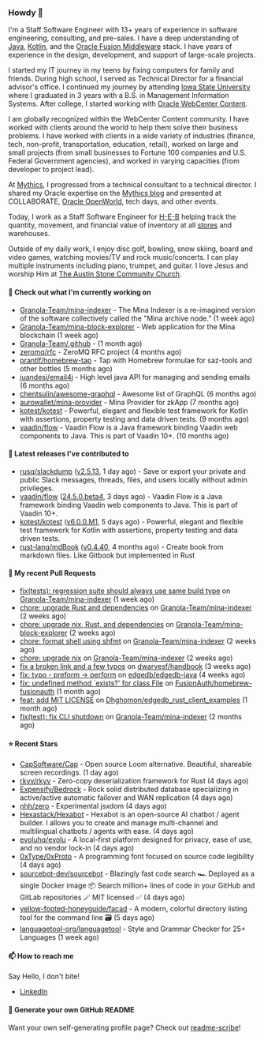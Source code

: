 ### Howdy 👋

I'm a Staff Software Engineer with 13+ years of experience in software engineering, consulting, and pre-sales. I have a deep understanding of [Java](https://www.oracle.com/java/), [Kotlin](https://kotlinlang.org/), and the [Oracle Fusion Middleware](https://www.oracle.com/middleware/) stack. I have years of experience in the design, development, and support of large-scale projects.

I started my IT journey in my teens by fixing computers for family and friends. During high school, I served as Technical Director for a financial advisor's office. I continued my journey by attending [Iowa State University](https://www.iastate.edu/) where I graduated in 3 years with a B.S. in Management Information Systems. After college, I started working with [Oracle WebCenter Content](https://docs.oracle.com/en/middleware/webcenter/content/12.2.1.4/).

I am globally recognized within the WebCenter Content community. I have worked with clients around the world to help them solve their business problems. I have worked with clients in a wide variety of industries (finance, tech, non-profit, transportation, education, retail), worked on large and small projects (from small businesses to Fortune 100 companies and U.S. Federal Government agencies), and worked in varying capacities (from developer to project lead).

At [Mythics](https://www.mythics.com/), I progressed from a technical consultant to a technical director. I shared my Oracle expertise on the [Mythics blog](https://mythics.com/blog/) and presented at COLLABORATE, [Oracle OpenWorld](https://www.oracle.com/cloudworld/), tech days, and other events.

Today, I work as a Staff Software Engineer for [H-E-B](https://digital.heb.com/) helping track the quantity, movement, and financial value of inventory at all [stores](https://heb.com/store-locations) and warehouses.

Outside of my daily work, I enjoy disc golf, bowling, snow skiing, board and video games, watching movies/TV and rock music/concerts. I can play multiple instruments including piano, trumpet, and guitar. I love Jesus and worship Him at [The Austin Stone Community Church](https://austinstone.org/).

#### 👷 Check out what I'm currently working on

- [Granola-Team/mina-indexer](https://github.com/Granola-Team/mina-indexer) - The Mina Indexer is a re-imagined version of the software collectively called the &#34;Mina archive node.&#34; (1 week ago)
- [Granola-Team/mina-block-explorer](https://github.com/Granola-Team/mina-block-explorer) - Web application for the Mina blockchain (1 week ago)
- [Granola-Team/.github](https://github.com/Granola-Team/.github) -  (1 month ago)
- [zeromq/rfc](https://github.com/zeromq/rfc) - ZeroMQ RFC project (4 months ago)
- [prantlf/homebrew-tap](https://github.com/prantlf/homebrew-tap) - Tap with Homebrew formulae for saz-tools and other bottles (5 months ago)
- [juandesi/email4j](https://github.com/juandesi/email4j) - High level java API for managing and sending emails (6 months ago)
- [chentsulin/awesome-graphql](https://github.com/chentsulin/awesome-graphql) - Awesome list of GraphQL (6 months ago)
- [aurowallet/mina-provider](https://github.com/aurowallet/mina-provider) - Mina Provider for zkApp (7 months ago)
- [kotest/kotest](https://github.com/kotest/kotest) - Powerful, elegant and flexible test framework for Kotlin with assertions, property testing and data driven tests. (9 months ago)
- [vaadin/flow](https://github.com/vaadin/flow) - Vaadin Flow is a Java framework binding Vaadin web components to Java. This is part of Vaadin 10&#43;. (10 months ago)

#### 🔭 Latest releases I've contributed to

- [rusq/slackdump](https://github.com/rusq/slackdump) ([v2.5.13](https://github.com/rusq/slackdump/releases/tag/v2.5.13), 1 day ago) - Save or export your private and public Slack messages, threads, files, and users locally without admin privileges.
- [vaadin/flow](https://github.com/vaadin/flow) ([24.5.0.beta4](https://github.com/vaadin/flow/releases/tag/24.5.0.beta4), 3 days ago) - Vaadin Flow is a Java framework binding Vaadin web components to Java. This is part of Vaadin 10&#43;.
- [kotest/kotest](https://github.com/kotest/kotest) ([v6.0.0.M1](https://github.com/kotest/kotest/releases/tag/v6.0.0.M1), 5 days ago) - Powerful, elegant and flexible test framework for Kotlin with assertions, property testing and data driven tests.
- [rust-lang/mdBook](https://github.com/rust-lang/mdBook) ([v0.4.40](https://github.com/rust-lang/mdBook/releases/tag/v0.4.40), 4 months ago) - Create book from markdown files. Like Gitbook but implemented in Rust

#### 🔨 My recent Pull Requests

- [fix(tests): regression suite should always use same build type](https://github.com/Granola-Team/mina-indexer/pull/1577) on [Granola-Team/mina-indexer](https://github.com/Granola-Team/mina-indexer) (1 week ago)
- [chore: upgrade Rust and dependencies](https://github.com/Granola-Team/mina-indexer/pull/1552) on [Granola-Team/mina-indexer](https://github.com/Granola-Team/mina-indexer) (2 weeks ago)
- [chore: upgrade nix, Rust, and dependencies](https://github.com/Granola-Team/mina-block-explorer/pull/1005) on [Granola-Team/mina-block-explorer](https://github.com/Granola-Team/mina-block-explorer) (2 weeks ago)
- [chore: format shell using shfmt](https://github.com/Granola-Team/mina-indexer/pull/1523) on [Granola-Team/mina-indexer](https://github.com/Granola-Team/mina-indexer) (2 weeks ago)
- [chore: upgrade nix](https://github.com/Granola-Team/mina-indexer/pull/1521) on [Granola-Team/mina-indexer](https://github.com/Granola-Team/mina-indexer) (2 weeks ago)
- [fix a broken link and a few typos](https://github.com/dwarvesf/handbook/pull/45) on [dwarvesf/handbook](https://github.com/dwarvesf/handbook) (3 weeks ago)
- [fix: typo - preform -&gt; perform](https://github.com/edgedb/edgedb-java/pull/36) on [edgedb/edgedb-java](https://github.com/edgedb/edgedb-java) (4 weeks ago)
- [fix: undefined method `exists?&#39; for class File](https://github.com/FusionAuth/homebrew-fusionauth/pull/10) on [FusionAuth/homebrew-fusionauth](https://github.com/FusionAuth/homebrew-fusionauth) (1 month ago)
- [feat: add MIT LICENSE](https://github.com/Dhghomon/edgedb_rust_client_examples/pull/1) on [Dhghomon/edgedb_rust_client_examples](https://github.com/Dhghomon/edgedb_rust_client_examples) (1 month ago)
- [fix(test): fix CLI shutdown](https://github.com/Granola-Team/mina-indexer/pull/1299) on [Granola-Team/mina-indexer](https://github.com/Granola-Team/mina-indexer) (2 months ago)

#### ⭐ Recent Stars

- [CapSoftware/Cap](https://github.com/CapSoftware/Cap) - Open source Loom alternative. Beautiful, shareable screen recordings. (1 day ago)
- [rkyv/rkyv](https://github.com/rkyv/rkyv) - Zero-copy deserialization framework for Rust (4 days ago)
- [Expensify/Bedrock](https://github.com/Expensify/Bedrock) - Rock solid distributed database specializing in active/active automatic failover and WAN replication (4 days ago)
- [nhh/zero](https://github.com/nhh/zero) - Experimental jsxdom (4 days ago)
- [Hexastack/Hexabot](https://github.com/Hexastack/Hexabot) - Hexabot is an open-source AI chatbot / agent builder. I allows you to create and manage multi-channel and multilingual chatbots / agents with ease.  (4 days ago)
- [evoluhq/evolu](https://github.com/evoluhq/evolu) - A local-first platform designed for privacy, ease of use, and no vendor lock-in (4 days ago)
- [0xType/0xProto](https://github.com/0xType/0xProto) - A programming font focused on source code legibility (4 days ago)
- [sourcebot-dev/sourcebot](https://github.com/sourcebot-dev/sourcebot) - Blazingly fast code search 🏎️  Deployed as a single Docker image 📦 Search million&#43; lines of code in your GitHub and GitLab repositories 🪄 MIT licensed ✅ (4 days ago)
- [yellow-footed-honeyguide/facad](https://github.com/yellow-footed-honeyguide/facad) - A modern, colorful directory listing tool for the command line 🗃️ (5 days ago)
- [languagetool-org/languagetool](https://github.com/languagetool-org/languagetool) - Style and Grammar Checker for 25&#43; Languages (1 week ago)

#### 📫 How to reach me

Say Hello, I don't bite!

- [LinkedIn](https://www.linkedin.com/in/jonathanhult/)

#### 📖 Generate your own GitHub README

Want your own self-generating profile page? Check out [readme-scribe](https://github.com/muesli/readme-scribe)!
